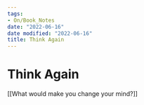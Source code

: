 ```yaml
---
tags:
- On/Book_Notes
date: "2022-06-16"
date modified: "2022-06-16"
title: Think Again
---
```


# Think Again
[[What would make you change your mind?]]
